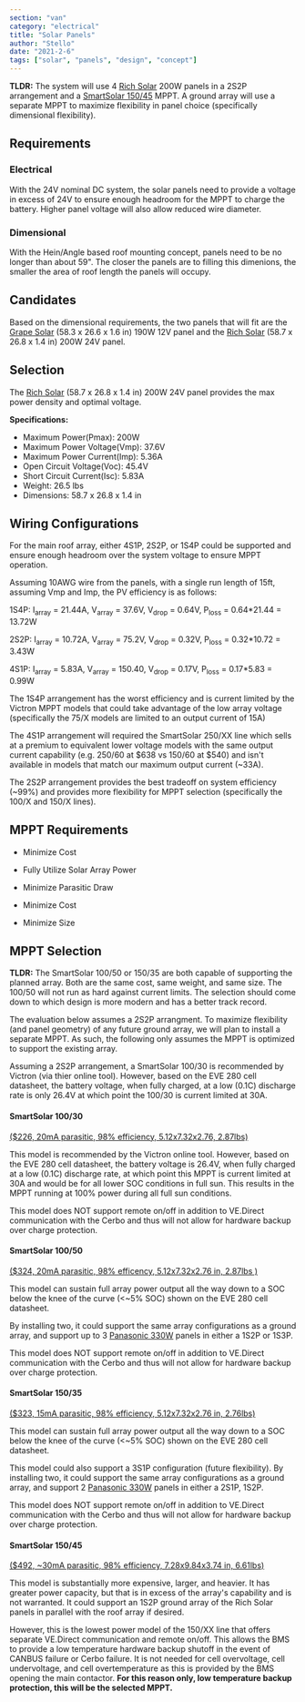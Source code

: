 ```yaml
---
section: "van"
category: "electrical"
title: "Solar Panels"
author: "Stello"
date: "2021-2-6"
tags: ["solar", "panels", "design", "concept"]
---
```


**TLDR:**  The system will use 4 [Rich Solar](https://richsolar.com/products/200-watt-24-volt-solar-panel) 200W panels in a 2S2P arrangement and a [SmartSolar 150/45](https://www.victronenergy.com/upload/documents/Datasheet-SmartSolar-charge-controller-MPPT-150-45-up-to-150-70-EN.pdf) MPPT.  A ground array will use a separate MPPT to maximize flexibility in panel choice (specifically dimensional flexibility).

## Requirements

### Electrical

With the 24V nominal DC system, the solar panels need to provide a voltage in excess of 24V to ensure enough headroom for the MPPT to charge the battery.  Higher panel voltage will also allow reduced wire diameter.  

### Dimensional

With the Hein/Angle based roof mounting concept, panels need to be no longer than about 59".  The closer the panels are to filling this dimenions, the smaller the area of roof length the panels will occupy.

## Candidates

Based on the dimensional requirements, the two panels that will fit are the [Grape Solar](https://grapesolar.com/wp-content/uploads/GS-STAR-190W-US-Spec-Sheet.pdf)  (58.3 x 26.6 x 1.6 in) 190W 12V panel and the [Rich Solar](https://richsolar.com/products/200-watt-24-volt-solar-panel)  (58.7 x 26.8 x 1.4 in) 200W 24V panel.

## Selection

The [Rich Solar](https://richsolar.com/products/200-watt-24-volt-solar-panel)  (58.7 x 26.8 x 1.4 in) 200W 24V panel provides the max power density and optimal voltage.

**Specifications:**

- Maximum Power(Pmax): 200W
- Maximum Power Voltage(Vmp): 37.6V
- Maximum Power Current(Imp): 5.36A
- Open Circuit Voltage(Voc): 45.4V
- Short Circuit Current(Isc): 5.83A
- Weight: 26.5 lbs
- Dimensions: 58.7 x 26.8 x 1.4 in

## Wiring Configurations

For the main roof array, either 4S1P, 2S2P, or 1S4P could be supported and ensure enough headroom over the system voltage to ensure MPPT operation.

Assuming 10AWG wire from the panels, with a single run length of 15ft, assuming Vmp and Imp, the PV efficiency is as follows:

1S4P: I<sub>array</sub> = 21.44A, V<sub>array</sub> = 37.6V, V<sub>drop</sub> = 0.64V, P<sub>loss</sub> = 0.64*21.44 = 13.72W

2S2P: I<sub>array</sub> = 10.72A, V<sub>array</sub> = 75.2V, V<sub>drop</sub> = 0.32V, P<sub>loss</sub> = 0.32*10.72 = 3.43W

4S1P: I<sub>array</sub> = 5.83A, V<sub>array</sub> = 150.40, V<sub>drop</sub> = 0.17V, P<sub>loss</sub> = 0.17*5.83 = 0.99W

The 1S4P arrangement has the worst efficiency and is current limited by the Victron MPPT models that could take advantage of the low array voltage (specifically the 75/X models are limited to an output current of 15A)

The 4S1P arrangement will required the SmartSolar 250/XX line which sells at a premium to equivalent lower voltage models with the same output current capability (e.g. 250/60 at $638 vs 150/60 at $540) and isn't available in models that match our maximum output current (~33A).

The 2S2P arrangement provides the best tradeoff on system efficiency (~99%) and provides more flexibility for MPPT selection (specifically the 100/X and 150/X lines). 

## MPPT Requirements

* Minimize Cost

* Fully Utilize Solar Array Power

* Minimize Parasitic Draw

* Minimize Cost

* Minimize Size

## MPPT Selection

**TLDR:** The SmartSolar 100/50 or 150/35 are both capable of supporting the planned array.  Both are the same cost, same weight, and same size.  The 100/50 will not run as hard against current limits.  The selection should come down to which design is more modern and has a better track record.

The evaluation below assumes a 2S2P arrangment.  To maximize flexibility (and panel geometry) of any future ground array, we will plan to install a separate MPPT.  As such, the following only assumes the MPPT is optimized to support the existing array.

Assuming a 2S2P arrangement, a SmartSolar 100/30 is recommended by Victron (via thier online tool).  However, based on the EVE 280 cell datasheet, the battery voltage, when fully charged, at a low (0.1C) discharge rate is only 26.4V at which point the 100/30 is current limited at 30A.  

#### SmartSolar 100/30 

[($226, 20mA parasitic, 98% efficiency, 5.12x7.32x2.76, 2.87lbs)](https://www.victronenergy.com/upload/documents/Datasheet-SmartSolar-charge-controller-MPPT-100-30-&-100-50-EN.pdf) 

This model is recommended by the Victron online tool.  However, based on the EVE 280 cell datasheet, the battery voltage is 26.4V, when fully charged at a low (0.1C) discharge rate, at which point this MPPT is current limited at 30A and would be for all lower SOC conditions in full sun.  This results in the MPPT running at 100% power during all full sun conditions.

This model does NOT support remote on/off in addition to VE.Direct communication with the Cerbo and thus will not allow for hardware backup over charge protection.

#### SmartSolar 100/50 

[($324, 20mA parasitic, 98% efficency, 5.12x7.32x2.76 in, 2.87lbs )](https://www.victronenergy.com/upload/documents/Datasheet-SmartSolar-charge-controller-MPPT-100-30-&-100-50-EN.pdf) 

This model can sustain full array power output all the way down to a SOC below the knee of the curve (<~5% SOC) shown on the EVE 280 cell datasheet.

By installing two, it could support the same array configurations as a ground array, and support up to 3 [Panasonic 330W](https://panasonic.net/lifesolutions/solar/pdf/96/spec/N330_325SJ47Datasheet_190401_ol_LS.PDF) panels in either a 1S2P or 1S3P.

This model does NOT support remote on/off in addition to VE.Direct communication with the Cerbo and thus will not allow for hardware backup over charge protection.

#### SmartSolar 150/35 

[($323, 15mA parasitic, 98% efficiency, 5.12x7.32x2.76 in, 2.76lbs)](https://www.victronenergy.com/upload/documents/Datasheet-SmartSolar-charge-controller-MPPT-150-35-EN.pdf) 

This model can sustain full array power output all the way down to a SOC below the knee of the curve (<~5% SOC) shown on the EVE 280 cell datasheet.

This model could also support a 3S1P configuration (future flexibility).  By installing two, it could support the same array configurations as a ground array, and support 2 [Panasonic 330W](https://panasonic.net/lifesolutions/solar/pdf/96/spec/N330_325SJ47Datasheet_190401_ol_LS.PDF) panels in either a 2S1P, 1S2P.

This model does NOT support remote on/off in addition to VE.Direct communication with the Cerbo and thus will not allow for hardware backup over charge protection.

#### SmartSolar 150/45 

[($492, ~30mA parasitic, 98% efficiency, 7.28x9.84x3.74 in, 6.61lbs)](https://www.victronenergy.com/upload/documents/Datasheet-SmartSolar-charge-controller-MPPT-150-45-up-to-150-100-EN.pdf)

This model is substantially more expensive, larger, and heavier.  It has greater power capacity, but that is in excess of the array's capability and is not warranted.  It could support an 1S2P ground array of the Rich Solar panels in parallel with the roof array if desired.

However, this is the lowest power model of the 150/XX line that offers separate VE.Direct communication and remote on/off.  This allows the BMS to provide a low temperature hardware backup shutoff in the event of CANBUS failure or Cerbo failure.  It is not needed for cell overvoltage, cell undervoltage, and cell overtemperature as this is provided by the BMS opening the main contactor.  **For this reason only, low temperature backup protection, this will be the selected MPPT.**







